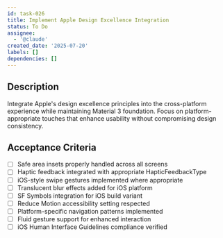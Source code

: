 ```yaml
---
id: task-026
title: Implement Apple Design Excellence Integration
status: To Do
assignee:
  - '@claude'
created_date: '2025-07-20'
labels: []
dependencies: []
---
```


## Description

Integrate Apple's design excellence principles into the cross-platform experience while maintaining Material 3 foundation. Focus on platform-appropriate touches that enhance usability without compromising design consistency.

## Acceptance Criteria

- [ ] Safe area insets properly handled across all screens
- [ ] Haptic feedback integrated with appropriate HapticFeedbackType
- [ ] iOS-style swipe gestures implemented where appropriate
- [ ] Translucent blur effects added for iOS platform
- [ ] SF Symbols integration for iOS build variant
- [ ] Reduce Motion accessibility setting respected
- [ ] Platform-specific navigation patterns implemented
- [ ] Fluid gesture support for enhanced interaction
- [ ] iOS Human Interface Guidelines compliance verified
